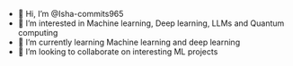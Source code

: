 - 👋 Hi, I’m @Isha-commits965
- 👀 I’m interested in Machine learning, Deep learning, LLMs and Quantum computing
- 🌱 I’m currently learning Machine learning and deep learning
- 💞️ I’m looking to collaborate on interesting ML projects


<!---
Isha-commits965/Isha-commits965 is a ✨ special ✨ repository because its `README.md` (this file) appears on your GitHub profile.
You can click the Preview link to take a look at your changes.
--->
